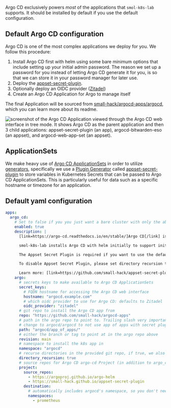 Argo CD exclusively powers _most_ of the applications that `smol-k8s-lab` supports. It should be installed by default if you use the default configuration.

## Default Argo CD configuration

Argo CD is one of the most complex applications we deploy for you. We follow this procedure:

1. Install Argo CD first with helm using some bare minimum options that include setting up your initial admin password.
   The reason we set up a password for you instead of letting Argo CD generate it for you, is so that we can store it in your password manager for later use. 
2. Deploy the [appset-secret-plugin](https://github.com/small-hack/appset-secret-plugin).
3. Optionally deploy an OIDC provider ([Zitadel](/k8s_apps/zitadel.md))
4. Create an Argo CD Application for Argo to manage itself

The final Application will be sourced from [small-hack/argocd-apps/argocd](https://github.com/small-hack/argocd-apps/tree/main/argocd), which you can learn more about its readme.

<img src="/images/screenshots/argocd_screenshot.png" alt="screenshot of the Argo CD Application viewed through the Argo CD web interface in tree mode. It shows Argo CD as the parent application and then 3 child applications: appset-secret-plugin (an app), argocd-bitwarden-eso (an appset), and argocd-web-app-set (an appset).">


## ApplicationSets

We make heavy use of [Argo CD ApplicationSets](https://argo-cd.readthedocs.io/en/stable/operator-manual/applicationset/) in order to utilize [generators](https://argo-cd.readthedocs.io/en/stable/operator-manual/applicationset/Generators/), specifically we use a [Plugin Generator](https://argo-cd.readthedocs.io/en/stable/operator-manual/applicationset/Generators-Plugin/) called [appset-secret-plugin](https://github.com/small-hack/appset-secret-plugin) to store variables in Kubernetes Secrets that can be passed to Argo CD ApplicationSets. This is particularly useful for data such as a specific hostname or timezone for an application.

## Default yaml configuration

```yaml
apps:
  argo_cd:
    # Set to false if you you just want a bare cluster with only the above apps"
    enabled: true
    description: |
      [link=https://argo-cd.readthedocs.io/en/stable/]Argo CD[/link] is a declarative, GitOps continuous delivery tool for Kubernetes.

      smol-k8s-lab installs Argo CD with helm initially to support initial configuration of your admin user and disabling of dex. After your OIDC provider is configured, Argo CD begins managing itself using the below configured Argo CD repo.

      The Appset Secret Plugin is required if you want to use the default [link="https://github.com/small-hack/argocd-apps"]small-hack/argocd-apps[/link] [gold3]argo.repo[/gold3] and default enabled if Argo CD is enabled, so we can create a k8s Secret with your more private info such as hostnames, IP addresses, and emails in a deployment that runs alongside Argo CD to provide Argo CD ApplicationSets This plugin has no ingress and cannot be reached from outside the cluster.

      To disable Appset Secret Plugin, please set directory recursion to false.

      Learn more: [link=https://github.com/small-hack/appset-secret-plugin]https://github.com/small-hack/appset-secret-plugin[/link]
    argo:
      # secrets keys to make available to Argo CD ApplicationSets
      secret_keys:
        # FQDN hostname for accessing the Argo CD web interface
        hostname: "argocd.example.com"
        # which oidc provider to use for Argo CD: defaults to Zitadel
        oidc_provider: "zitadel"
      # git repo to install the Argo CD app from
      repo: "https://github.com/small-hack/argocd-apps"
      # path in the argo repo to point to. Trailing slash very important!
      # change to argocd/argocd to not use app of apps with secret plugin
      path: "argocd/app_of_apps/"
      # either the branch or tag to point at in the argo repo above
      revision: main
      # namespace to install the k8s app in
      namespace: "argocd"
      # recurse directories in the provided git repo, if true, we also deploy the appset secret plugin
      directory_recursion: true
      # source repos for Argo CD argo-cd Project (in addition to argo_cd.argo.repo)
      project:
        source_repos:
          - https://argoproj.github.io/argo-helm
          - https://small-hack.github.io/appset-secret-plugin
        destination:
          # automatically includes argocd's namespace, so you don't need to specify it here
          namespaces:
            - prometheus
```
